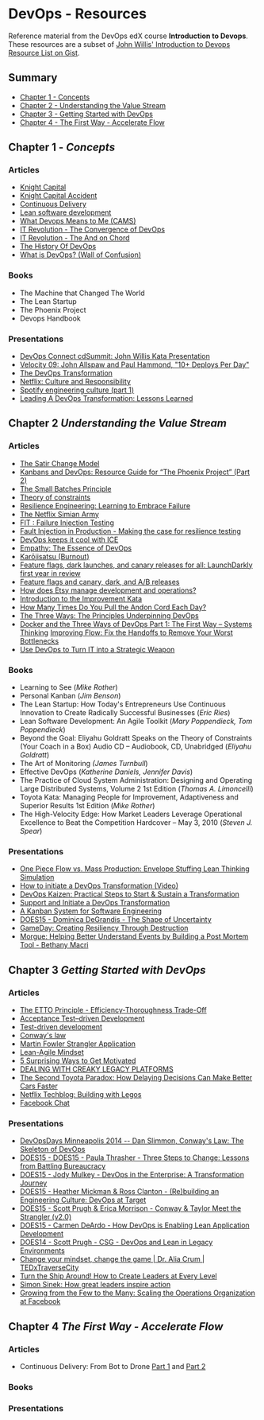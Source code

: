 # DevOps - Resources

Reference material from the DevOps edX course **Introduction to Devops**. These resources are a subset of [John Willis' Introduction to Devops Resource List on Gist](https://gist.github.com/tiagodeluna/772a784e2f6a28ec72c5779f58555c01).

## Summary
  
 - [Chapter 1 - Concepts](#chapter-1-concepts)
 - [Chapter 2 - Understanding the Value Stream](#chapter-2-understanding-the-value-stream)
 - [Chapter 3 - Getting Started with DevOps](#chapter-3-getting-started-with-devops)
 - [Chapter 4 - The First Way - Accelerate Flow](#chapter-4-the-first-way---accelerate-flow)

## Chapter 1 - *Concepts*

### Articles

  * [Knight Capital](https://en.wikipedia.org/wiki/Knight_Capital_Group)
  * [Knight Capital Accident](http://www.kitchensoap.com/2013/10/29/counterfactuals-knight-capital/)
  * [Continuous Delivery](https://continuousdelivery.com/)
  * [Lean software development](https://en.wikipedia.org/wiki/Lean_software_development)
  * [What Devops Means to Me (CAMS)](https://blog.chef.io/2010/07/16/what-devops-means-to-me/)
  * [IT Revolution - The Convergence of DevOps](http://itrevolution.com/the-convergence-of-devops/)
  * [IT Revolution - The And on Chord](http://itrevolution.com/kata/)
  * [The History Of DevOps](http://itrevolution.com/the-history-of-devops/)
  * [What is DevOps? (Wall of Confusion)](http://dev2ops.org/2010/02/what-is-devops/)

### Books

  * The Machine that Changed The World
  * The Lean Startup
  * The Phoenix Project
  * Devops Handbook

### Presentations

  * [DevOps Connect cdSummit: John Willis Kata Presentation](https://www.youtube.com/watch?v=0N0SBcp0mjY)
  * [Velocity 09: John Allspaw and Paul Hammond, "10+ Deploys Per Day"](https://www.youtube.com/watch?v=LdOe18KhtT4)
  * [The DevOps Transformation](https://www.youtube.com/watch?v=3KpPBnEtRj4)
  * [Netflix: Culture and Responsibility](http://www.slideshare.net/reed2001/culture-1798664/)
  * [Spotify engineering culture (part 1)](https://puppet.com/resources/white-paper/2015-state-of-devops-report)
  * [Leading A DevOps Transformation: Lessons Learned](http://www.slideshare.net/realgenekim/leading-a-devops-transformation-lessons-learned)


## Chapter 2 *Understanding the Value Stream*

### Articles

 * [The Satir Change Model](http://stevenmsmith.com/ar-satir-change-model/)
 * [Kanbans and DevOps: Resource Guide for “The Phoenix Project” (Part 2)](http://itrevolution.com/resource-guide-for-the-phoenix-project-kanbans-part-2)
 * [The Small Batches Principle](http://queue.acm.org/detail.cfm?id=2945077)
 * [Theory of constraints](https://en.wikipedia.org/wiki/Theory_of_constraints)
 * [Resilience Engineering: Learning to Embrace Failure](http://queue.acm.org/detail.cfm?id=2371297)
 * [The Netflix Simian Army](http://techblog.netflix.com/2011/07/netflix-simian-army.html)
 * [FIT : Failure Injection Testing](http://techblog.netflix.com/2014/10/fit-failure-injection-testing.html)
 * [Fault Injection in Production - Making the case for resilience testing](http://queue.acm.org/detail.cfm?id=2353017)
 * [DevOps keeps it cool with ICE](http://radar.oreilly.com/2015/01/devops-keeps-it-cool-with-ice.html)
 * [Empathy: The Essence of DevOps](http://blog.ingineering.it/post/72964480807/empathy-the-essence-of-devops)
 * [Karōjisatsu (Burnout)](http://itrevolution.com/karojisatsu/)
 * [Feature flags, dark launches, and canary releases for all: LaunchDarkly first year in review](http://blog.launchdarkly.com/feature-flags-dark-launches-and-canary-releases-for-all-launchdarkly-first-year-in-review/)
 * [Feature flags and canary, dark, and A/B releases](http://www.pragmaticdevops.com/2014/05/continuous-delivery/feature-flags-and-canary-dark-and-ab-releases/)
 * [How does Etsy manage development and operations?](https://codeascraft.com/2011/02/04/how-does-etsy-manage-development-and-operations/)
 * [Introduction to the Improvement Kata](http://www.slideshare.net/mike734/introduction-to-the-improvement-kata)
 * [How Many Times Do You Pull the Andon Cord Each Day?](http://gembapantarei.com/2008/04/how_many_times_do_you_pull_the_andon_cord_each_day.html)
 * [The Three Ways: The Principles Underpinning DevOps](http://itrevolution.com/the-three-ways-principles-underpinning-devops/)
 * [Docker and the Three Ways of DevOps Part 1: The First Way – Systems Thinking](https://blog.docker.com/2015/05/docker-three-ways-devops/)
 [Improving Flow: Fix the Handoffs to Remove Your Worst Bottlenecks](http://dev2ops.org/2012/11/improving-flow-fix-the-handoffs-to-remove-your-worst-bottlenecks/)
 * [Use DevOps to Turn IT into a Strategic Weapon](http://dev2ops.org/2012/09/use-devops-to-turn-it-into-a-strategic-weapon/)

### Books

 * Learning to See (*Mike Rother*)
 * Personal Kanban (*Jim Benson*)
 * The Lean Startup: How Today's Entrepreneurs Use Continuous Innovation to Create Radically Successful Businesses (*Eric Ries*)
 * Lean Software Development: An Agile Toolkit (*Mary Poppendieck, Tom Poppendieck*)
 * Beyond the Goal: Eliyahu Goldratt Speaks on the Theory of Constraints (Your Coach in a Box) Audio CD – Audiobook, CD, Unabridged (*Eliyahu Goldratt*)
 * The Art of Monitoring *(James Turnbull*)
 * Effective DevOps (*Katherine Daniels, Jennifer Davis*)
 * The Practice of Cloud System Administration: Designing and Operating Large Distributed Systems, Volume 2 1st Edition (*Thomas A. Limoncelli*)
 * Toyota Kata: Managing People for Improvement, Adaptiveness and Superior Results 1st Edition (*Mike Rother*)
 * The High-Velocity Edge: How Market Leaders Leverage Operational Excellence to Beat the Competition Hardcover – May 3, 2010 (*Steven J. Spear*)

### Presentations

 * [One Piece Flow vs. Mass Production: Envelope Stuffing Lean Thinking Simulation](https://www.youtube.com/watch?v=Dr67i5SdXiM)
 * [How to initiate a DevOps Transformation (Video)](http://dev2ops.org/2013/12/how-to-initiate-a-devops-transformation-video/)
 * [DevOps Kaizen: Practical Steps to Start & Sustain a Transformation](http://www.slideshare.net/dev2ops/devops-kaizen-practical-steps-to-start-sustain-a-transformation)
 * [Support and Initiate a DevOps Transformation](http://www.slideshare.net/dev2ops/support-and-initiate-a-devops-transformation)
 * [A Kanban System for Software Engineering](https://www.infoq.com/presentations/kanban-for-software)
 * [DOES15 - Dominica DeGrandis - The Shape of Uncertainty](https://www.youtube.com/watch?v=Gp05i0d34gg)
 * [GameDay: Creating Resiliency Through Destruction](https://www.youtube.com/watch?v=zoz0ZjfrQ9s)
 * [Morgue: Helping Better Understand Events by Building a Post Mortem Tool - Bethany Macri](https://vimeo.com/77206751#t=27m40s)


## Chapter 3 *Getting Started with DevOps*

### Articles

* [The ETTO Principle - Efficiency-Thoroughness Trade-Off](http://erikhollnagel.com/ideas/etto-principle/index.html)
* [Acceptance Test–driven Development](https://en.wikipedia.org/wiki/Acceptance_test%E2%80%93driven_development)
* [Test-driven development](https://en.wikipedia.org/wiki/Test-driven_development)
* [Conway's law](https://en.wikipedia.org/wiki/Conway%27s_law)
* [Martin Fowler Strangler Application](http://www.martinfowler.com/bliki/StranglerApplication.html)
* [Lean-Agile Mindset](http://www.scaledagileframework.com/lean-agile-mindset/)
* [5 Surprising Ways to Get Motivated](https://www.verywell.com/surprising-ways-to-get-motivated-2795388)
* [DEALING WITH CREAKY LEGACY PLATFORMS](http://jonnyleroy.com/2011/02/03/dealing-with-creaky-legacy-platforms/)
* [The Second Toyota Paradox: How Delaying Decisions Can Make Better Cars Faster](http://sloanreview.mit.edu/article/the-second-toyota-paradox-how-delaying-decisions-can-make-better-cars-faster/)
* [Netflix Techblog: Building with Legos](http://techblog.netflix.com/2011/08/building-with-legos.html)
* [Facebook Chat](https://www.facebook.com/notes/facebook-engineering/facebook-chat/14218138919/)

### Presentations

* [DevOpsDays Minneapolis 2014 -- Dan Slimmon, Conway's Law: The Skeleton of DevOps](https://www.youtube.com/watch?v=dYvNwPkfmCw)
* [DOES15 - DOES15 - Paula Thrasher - Three Steps to Change: Lessons from Battling Bureaucracy](https://www.youtube.com/watch?v=Hen6lk3J_ss)
* [DOES15 - Jody Mulkey - DevOps in the Enterprise: A Transformation Journey](https://www.youtube.com/watch?v=USYrDaPEFtM)
* [DOES15 - Heather Mickman & Ross Clanton - (Re)building an Engineering Culture: DevOps at Target](https://www.youtube.com/watch?v=7s-VbB1fG5o)
* [DOES15 - Scott Prugh & Erica Morrison - Conway & Taylor Meet the Strangler (v2.0)](https://www.youtube.com/watch?v=tKdIHCL0DUg)
* [DOES15 - Carmen DeArdo - How DevOps is Enabling Lean Application Development](https://www.youtube.com/watch?v=sL7wHJj25DA)
* [DOES14 - Scott Prugh - CSG - DevOps and Lean in Legacy Environments](https://www.youtube.com/watch?v=f4et0EGvKXA)
* [Change your mindset, change the game | Dr. Alia Crum | TEDxTraverseCity](https://www.youtube.com/watch?v=0tqq66zwa7g)
* [Turn the Ship Around! How to Create Leaders at Every Level](https://www.youtube.com/watch?v=iiwUqnvY1l0)
* [Simon Sinek: How great leaders inspire action](https://www.ted.com/talks/simon_sinek_how_great_leaders_inspire_action?language=en)
* [Growing from the Few to the Many: Scaling the Operations Organization at Facebook](https://www.infoq.com/presentations/scaling-operations-facebook)

## Chapter 4 *The First Way - Accelerate Flow*

### Articles

* Continuous Delivery: From Bot to Drone [Part 1](https://tech.stylight.com/continuous-delivery-from-bot-to-drone-part1/) and [Part 2](https://tech.stylight.com/from-bot-to-drone-part-2/)

### Books

### Presentations
